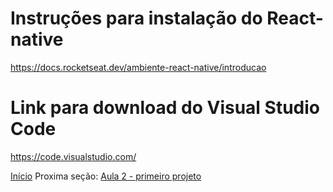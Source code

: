 # Instruções para instalação do React-native
https://docs.rocketseat.dev/ambiente-react-native/introducao
# Link para download do Visual Studio Code
https://code.visualstudio.com/

[Início](https://github.com/AWLeiseR/ReactNative)                          Proxima seção: [Aula 2 - primeiro projeto](https://github.com/AWLeiseR/ReactNative/tree/master/Aula%202) 
